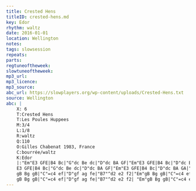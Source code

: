 ```yaml
---
title: Crested Hens
titleID: crested-hens.md
key: Edor
rhythm: waltz
date: 2016-01-01
location: Wellington
notes:
tags: slowsession
repeats: 
parts: 
regtuneoftheweek:
slowtuneoftheweek:
mp3_url:
mp3_licence:
mp3_source:
abc_url: https://slowplayers.org/wp-content/uploads/Crested-Hens.txt
source: Wellington
abc: |
    X: 6
    T:Crested Hens
    T:Les Poules Huppees
    M:3/4
    L:1/8
    R:waltz
    Q:110
    O:Gilles Chabenat 1983, France
    C:bourrée/waltz
    K:Edor
    |:"Em"E3 GFE|B4 Bc|"G"dc Be dc|"D"dc BA GF|"Em"E3 GFE|B4 Bc|"D"dc BA GA|"Em"B3 G FD|
    E3 GFE|B4 Bc|"G"dc Be dc|"D"dc BA GF|"Em"E3 GFE|B4 Bc|"D"dc BA GA|"Em"B4 ef|
    gB Bg gB|"C"=c4 ef|"D"gf ag fe|"B7"^d2 e2 f2|"Em"gB Bg gB|"C"=c4 ef|"D"gf ag fd|"Em"e3 e ef|
    gB Bg gB|"C"=c4 ef|"D"gf ag fe|"B7"^d2 e2 f2| "Em"gB Bg gB|"C"=c4 ef|"D"gf ag fd|"Em"e3 G FA:|
---
```

